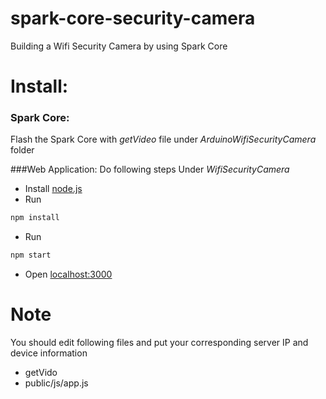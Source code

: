 # spark-core-security-camera
Building a Wifi Security Camera by using Spark Core

# Install:

### Spark Core: 
Flash the Spark Core with *getVideo* file under *ArduinoWifiSecurityCamera* folder


###Web Application: 
Do following steps Under *WifiSecurityCamera* 

  - Install [node.js]
  - Run
  
  ```sh
  npm install 
  ```
  - Run
  
  ```sh
  npm start
  ```
  - Open [localhost:3000] 

# Note

You should edit following files and put your corresponding server IP and device information
  - getVido
  - public/js/app.js

[node.js]:http://nodejs.org
[localhost:3000]:http://localhost:3000/

